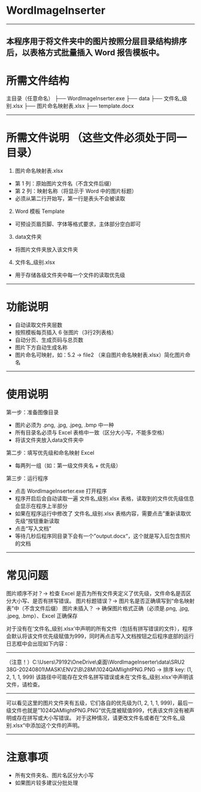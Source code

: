 # WordImageInserter
---------------------------------------------------------------------------
本程序用于将文件夹中的图片按照分层目录结构排序后，以表格方式批量插入 Word 报告模板中。
---------------------------------------------------------------------------
# 所需文件结构 
主目录（任意命名）
├── WordImageInserter.exe
├── data
├── 文件名_级别.xlsx
├── 图片命名映射表.xlsx
├── template.docx

---------------------------------------------------------------------------
# 所需文件说明 （这些文件必须处于同一目录）
1. 图片命名映射表.xlsx
- 第 1 列：原始图片文件名（不含文件后缀）
- 第 2 列：映射名称（将显示于 Word 中的图片标题）
- 必须从第二行开始写，第一行是表头不会被读取

2. Word 模板 Template
- 可预设页眉页脚、字体等格式要求，主体部分空白即可

3. data文件夹
- 将图片文件夹放入该文件夹

4. 文件名_级别.xlsx
- 用于存储各级文件夹中每一个文件的读取优先级

---------------------------------------------------------------------------
# 功能说明 
- 自动读取文件夹层数
- 按照模板每页插入 6 张图片（3行2列表格）
- 自动分页、生成页码与总页数
- 图片下方自动生成名称
- 图片命名可映射，如：5.2 → file2 （来自图片命名映射表.xlsx）简化图片命名

---------------------------------------------------------------------------
# 使用说明 
第一步：准备图像目录
- 图片必须为 .png, .jpg, .jpeg, .bmp 中一种
- 所有目录名必须与 Excel 表格中一致（区分大小写，不能多空格）
- 将该文件夹放入data文件夹中

第二步：填写优先级和命名映射 Excel
- 每两列一组（如：第一级文件夹名 + 优先级）

第三步：运行程序
-  点击  WordImageInserter.exe 打开程序
-  程序开启后会自动读取一遍 文件名_级别.xlsx 表格，读取到的文件优先级信息会显示在程序上半部分
-  如果在程序运行中修改了 文件名_级别.xlsx 表格内容，需要点击”重新读取优先级“按钮重新读取
- 点击“写入文档”
- 等待几秒后程序同目录下会有一个”output.docx“，这个就是写入后包含照片的文档

---------------------------------------------------------------------------
# 常见问题
图片顺序不对？→ 检查 Excel 是否为所有文件夹定义了优先级，文件命名是否区分大小写、是否有拼写错误。
图片标题错误？→ 图片名是否正确填写到“命名映射表”中（不含文件后缀）
图片未插入？ → 确保图片格式正确（必须是.png, .jpg, .jpeg, .bmp）、Excel 正确保存

对于没有在‘文件名_级别.xlsx’中声明的所有文件（包括有拼写错误的文件），程序会默认将该文件优先级赋值为999，同时再点击写入文档按钮之后程序底部的运行日志框中会出现如下内容：
*******************************************
（注意！）C:\Users\79192\OneDrive\桌面\WordImageInserter\data\SRU2 38G-20240801\MASK\ENV2\B\28M\1024QAMlightPNG.PNG -> 排序 key: (1, 2, 1, 1, 999)
该路径中可能存在文件名拼写错误或未在‘文件名_级别.xlsx’中声明该文件，请检查。
*******************************************
可以看见这里的图片文件夹有五级，它们各自的优先级为(1, 2, 1, 1, 999)，最后一级文件也就是”1024QAMlightPNG.PNG“优先度被赋值999，代表该文件没有被声明或存在拼写或大小写错误。
对于这种情况，请更改文件名或者在”文件名_级别.xlsx“中添加这个文件的声明。

---------------------------------------------------------------------------
# 注意事项
- 所有文件夹名、图片名区分大小写
- 如果图片较多建议分批处理

